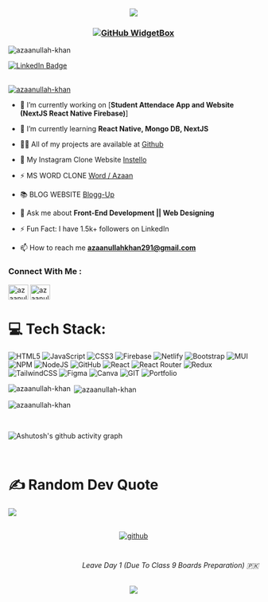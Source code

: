 <h3 align="center">
  
![](https://capsule-render.vercel.app/api?type=waving&color=gradient&height=100&section=header)

</h3>

<h3 align="center">
  
[![GitHub WidgetBox](https://github-widgetbox.vercel.app/api/profile?username=AzaanUllah-Khan&data=followers,repositories,stars,commits&theme=light&hide_border=true)](https://github.com/Jurredr/github-widgetbox)

</h3>

<p align="left"> <img src="https://komarev.com/ghpvc/?username=azaanullah-khan&label=Profile%20views&color=0e75b6&style=flat" alt="azaanullah-khan" /> </p>
  <a href="https://www.linkedin.com/in/azaanullah-khan-2859bb268/">
    <img src="https://img.shields.io/badge/LinkedIn-blue?style=for-the-badge&logo=linkedin&logoColor=white" alt="LinkedIn Badge"/>
  </a>
<br>
<br>

<p align="left"> <a href="https://github.com/ryo-ma/github-profile-trophy"><img src="https://github-profile-trophy.vercel.app/?username=azaanullah-khan" alt="azaanullah-khan" /></a> </p>


- 🔭 I’m currently working on [**Student Attendace App and Website (NextJS React Native Firebase)**]

- 🌱 I’m currently learning **React Native, Mongo DB, NextJS**

- 👨‍💻 All of my projects are available at [Github](https://github.com/AzaanUllah-Khan)

- 📱 My Instagram Clone Website [Instello](https://github.com/AzaanUllah-Khan/Instello)

- ⚡ MS WORD CLONE [Word / Azaan](https://github.com/AzaanUllah-Khan/Ms-Word)

- 📚 BLOG WEBSITE [Blogg-Up](https://github.com/AzaanUllah-Khan/BloggUp)

- 💬 Ask me about **Front-End Development || Web Designing**

- ⚡ Fun Fact: I have 1.5k+ followers on LinkedIn

- 📫 How to reach me **azaanullahkhan291@gmail.com**

<h3 align="left">Connect With Me :</h3>
<p align="left">
<a href="https://linkedin.com/in/azaanullah khan" target="blank"><img align="center" src="https://raw.githubusercontent.com/rahuldkjain/github-profile-readme-generator/master/src/images/icons/Social/linked-in-alt.svg" alt="azaanullah khan" height="30" width="40" /></a>
<a href="https://www.leetcode.com/azaanullah-khan" target="blank"><img align="center" src="https://raw.githubusercontent.com/rahuldkjain/github-profile-readme-generator/master/src/images/icons/Social/leet-code.svg" alt="azaanullah-khan" height="30" width="40" /></a>
</p>

# 💻 Tech Stack:
![HTML5](https://img.shields.io/badge/html5-%23E34F26.svg?style=for-the-badge&logo=html5&logoColor=white) ![JavaScript](https://img.shields.io/badge/javascript-%23323330.svg?style=for-the-badge&logo=javascript&logoColor=%23F7DF1E) ![CSS3](https://img.shields.io/badge/css3-%231572B6.svg?style=for-the-badge&logo=css3&logoColor=white) ![Firebase](https://img.shields.io/badge/firebase-%23039BE5.svg?style=for-the-badge&logo=firebase) ![Netlify](https://img.shields.io/badge/netlify-%23000000.svg?style=for-the-badge&logo=netlify&logoColor=#00C7B7) ![Bootstrap](https://img.shields.io/badge/bootstrap-%23563D7C.svg?style=for-the-badge&logo=bootstrap&logoColor=white) ![MUI](https://img.shields.io/badge/MUI-%230081CB.svg?style=for-the-badge&logo=material-ui&logoColor=white) ![NPM](https://img.shields.io/badge/NPM-%23000000.svg?style=for-the-badge&logo=npm&logoColor=white) ![NodeJS](https://img.shields.io/badge/node.js-6DA55F?style=for-the-badge&logo=node.js&logoColor=white) ![GitHub](https://img.shields.io/badge/GitHub-%23121011.svg?style=for-the-badge&logo=github&logoColor=white) ![React](https://img.shields.io/badge/react-%2320232a.svg?style=for-the-badge&logo=react&logoColor=%2361DAFB) ![React Router](https://img.shields.io/badge/React_Router-CA4245?style=for-the-badge&logo=react-router&logoColor=white) ![Redux](https://img.shields.io/badge/redux-%23593d88.svg?style=for-the-badge&logo=redux&logoColor=white) ![TailwindCSS](https://img.shields.io/badge/tailwindcss-%2338B2AC.svg?style=for-the-badge&logo=tailwind-css&logoColor=white) 	![Figma](https://img.shields.io/badge/figma-%23F24E1E.svg?style=for-the-badge&logo=figma&logoColor=white) ![Canva](https://img.shields.io/badge/Canva-%2300C4CC.svg?style=for-the-badge&logo=Canva&logoColor=white) ![GIT](https://img.shields.io/badge/Git-fc6d26?style=for-the-badge&logo=git&logoColor=white) ![Portfolio](https://img.shields.io/badge/Portfolio-%23000000.svg?style=for-the-badge&logo=firefox&logoColor=#FF7139)

<p><img align="left" src="https://github-readme-stats.vercel.app/api/top-langs?username=azaanullah-khan&show_icons=true&locale=en&layout=compact" alt="azaanullah-khan" /></p>

<p>&nbsp;<img align="center" src="https://github-readme-stats.vercel.app/api?username=azaanullah-khan&show_icons=true&locale=en" alt="azaanullah-khan" /></p>

<p><img align="center" src="https://github-readme-streak-stats.herokuapp.com/?user=azaanullah-khan&" alt="azaanullah-khan" /></p>

<br />

![Ashutosh's github activity graph](https://github-readme-activity-graph.vercel.app/graph?username=AzaanUllah-Khan&bg_color=ffcfe9&color=9e4c98&line=9e4c98&point=403d3d&area=true&hide_border=true&custom_title=AzaanUllah%20Khan%20Contribution%20in%20last%2031%20days)

<br />

# ✍️ Random Dev Quote
![](https://quotes-github-readme.vercel.app/api?type=horizontal&theme=dark)

<br/>
<div align="center">
<a href="https://github.com/AzaanUllah-Khan" target="_blank">
<img src=https://img.shields.io/badge/github-%2324292e.svg?&style=for-the-badge&logo=github&logoColor=white alt=github style="margin-bottom: 5px;" />
</a>
</div>
<br/>  
<h6 align="right">Leave Day 1 (Due To Class 9 Boards Preparation) 🇵🇰</h6>

<h3 align="center">
  
![](https://capsule-render.vercel.app/api?type=waving&color=gradient&height=100&section=footer)

</h3>
